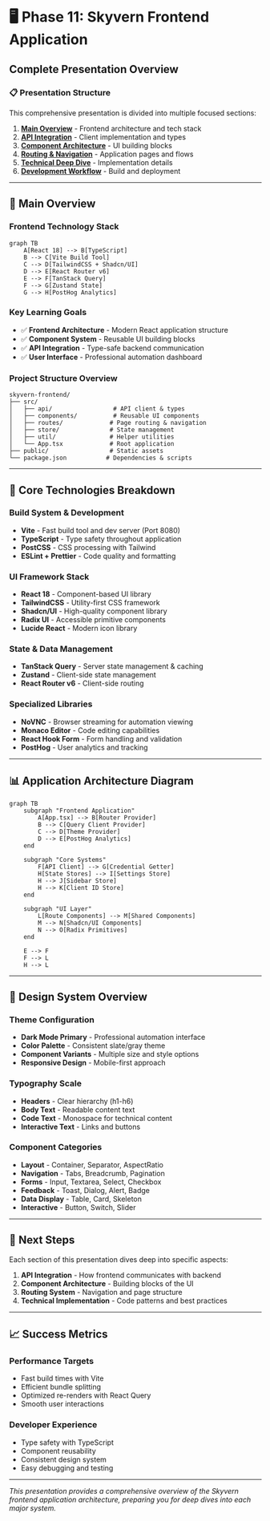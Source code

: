 # 🖥️ Phase 11: Skyvern Frontend Application
## Complete Presentation Overview

### 📋 **Presentation Structure**

This comprehensive presentation is divided into multiple focused sections:

1. **[Main Overview](#main-overview)** - Frontend architecture and tech stack
2. **[API Integration](#api-integration)** - Client implementation and types  
3. **[Component Architecture](#component-architecture)** - UI building blocks
4. **[Routing & Navigation](#routing--navigation)** - Application pages and flows
5. **[Technical Deep Dive](#technical-deep-dive)** - Implementation details
6. **[Development Workflow](#development-workflow)** - Build and deployment

---

## 🎯 **Main Overview**

### **Frontend Technology Stack**

```mermaid
graph TB
    A[React 18] --> B[TypeScript]
    B --> C[Vite Build Tool]
    C --> D[TailwindCSS + Shadcn/UI]
    D --> E[React Router v6]
    E --> F[TanStack Query]
    F --> G[Zustand State]
    G --> H[PostHog Analytics]
```

### **Key Learning Goals**
- ✅ **Frontend Architecture** - Modern React application structure
- ✅ **Component System** - Reusable UI building blocks  
- ✅ **API Integration** - Type-safe backend communication
- ✅ **User Interface** - Professional automation dashboard

### **Project Structure Overview**

```
skyvern-frontend/
├── src/
│   ├── api/                 # API client & types
│   ├── components/          # Reusable UI components
│   ├── routes/             # Page routing & navigation  
│   ├── store/              # State management
│   ├── util/               # Helper utilities
│   └── App.tsx             # Root application
├── public/                 # Static assets
└── package.json           # Dependencies & scripts
```

---

## 🔧 **Core Technologies Breakdown**

### **Build System & Development**
- **Vite** - Fast build tool and dev server (Port 8080)
- **TypeScript** - Type safety throughout application
- **PostCSS** - CSS processing with Tailwind
- **ESLint + Prettier** - Code quality and formatting

### **UI Framework Stack**
- **React 18** - Component-based UI library
- **TailwindCSS** - Utility-first CSS framework
- **Shadcn/UI** - High-quality component library
- **Radix UI** - Accessible primitive components
- **Lucide React** - Modern icon library

### **State & Data Management**
- **TanStack Query** - Server state management & caching
- **Zustand** - Client-side state management
- **React Router v6** - Client-side routing

### **Specialized Libraries**
- **NoVNC** - Browser streaming for automation viewing
- **Monaco Editor** - Code editing capabilities
- **React Hook Form** - Form handling and validation
- **PostHog** - User analytics and tracking

---

## 📊 **Application Architecture Diagram**

```mermaid
graph TB
    subgraph "Frontend Application"
        A[App.tsx] --> B[Router Provider]
        B --> C[Query Client Provider]
        C --> D[Theme Provider]
        D --> E[PostHog Analytics]
    end
    
    subgraph "Core Systems"
        F[API Client] --> G[Credential Getter]
        H[State Stores] --> I[Settings Store]
        H --> J[Sidebar Store] 
        H --> K[Client ID Store]
    end
    
    subgraph "UI Layer"
        L[Route Components] --> M[Shared Components]
        M --> N[Shadcn/UI Components]
        N --> O[Radix Primitives]
    end
    
    E --> F
    F --> L
    H --> L
```

---

## 🎨 **Design System Overview**

### **Theme Configuration**
- **Dark Mode Primary** - Professional automation interface
- **Color Palette** - Consistent slate/gray theme
- **Component Variants** - Multiple size and style options
- **Responsive Design** - Mobile-first approach

### **Typography Scale**
- **Headers** - Clear hierarchy (h1-h6)
- **Body Text** - Readable content text
- **Code Text** - Monospace for technical content
- **Interactive Text** - Links and buttons

### **Component Categories**
- **Layout** - Container, Separator, AspectRatio
- **Navigation** - Tabs, Breadcrumb, Pagination
- **Forms** - Input, Textarea, Select, Checkbox
- **Feedback** - Toast, Dialog, Alert, Badge
- **Data Display** - Table, Card, Skeleton
- **Interactive** - Button, Switch, Slider

---

## 🚀 **Next Steps**

Each section of this presentation dives deep into specific aspects:

1. **API Integration** - How frontend communicates with backend
2. **Component Architecture** - Building blocks of the UI
3. **Routing System** - Navigation and page structure  
4. **Technical Implementation** - Code patterns and best practices

---

## 📈 **Success Metrics**

### **Performance Targets**
- Fast build times with Vite
- Efficient bundle splitting  
- Optimized re-renders with React Query
- Smooth user interactions

### **Developer Experience**
- Type safety with TypeScript
- Component reusability
- Consistent design system
- Easy debugging and testing

---

*This presentation provides a comprehensive overview of the Skyvern frontend application architecture, preparing you for deep dives into each major system.*